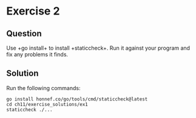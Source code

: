 # Exercise 2

## Question
Use +go install+ to install +staticcheck+. Run it against your program and fix any problems it finds.

## Solution

Run the following commands:

```shell
go install honnef.co/go/tools/cmd/staticcheck@latest
cd ch11/exercise_solutions/ex1
staticcheck ./...
```
